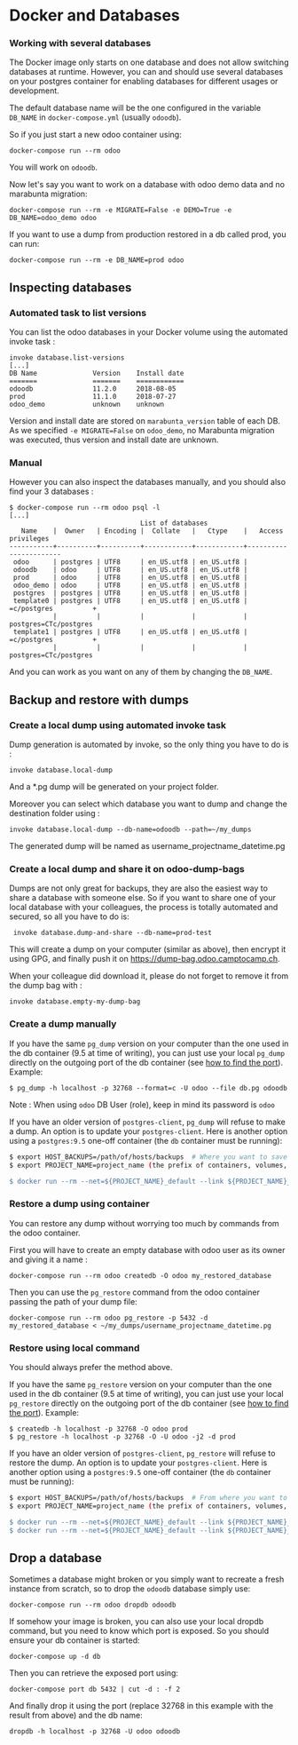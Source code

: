 <!--
This file has been generated with 'invoke project.sync'.
Do not modify. Any manual change will be lost.
Please propose your modification on
https://github.com/camptocamp/odoo-template instead.
-->
# Docker and Databases

### Working with several databases

The Docker image only starts on one database and does not allow switching
databases at runtime. However, you can and should use several databases on your
postgres container for enabling databases for different usages or development.

The default database name will be the one configured in the variable `DB_NAME`
in `docker-compose.yml` (usually `odoodb`).

So if you just start a new odoo container using:

```
docker-compose run --rm odoo
```

You will work on `odoodb`.

Now let's say you want to work on a database with odoo demo data and no marabunta migration:

```
docker-compose run --rm -e MIGRATE=False -e DEMO=True -e DB_NAME=odoo_demo odoo
```

If you want to use a dump from production restored in a db called prod, you can run:

```
docker-compose run --rm -e DB_NAME=prod odoo
```

## Inspecting databases

### Automated task to list versions

You can list the odoo databases in your Docker volume using the automated
invoke task :

```
invoke database.list-versions
[...]
DB Name              Version    Install date
=======              =======    ============
odoodb               11.2.0     2018-08-05
prod                 11.1.0     2018-07-27
odoo_demo            unknown    unknown
```

Version and install date are stored on `marabunta_version` table of each DB.
As we specified `-e MIGRATE=False` on `odoo_demo`, no Marabunta migration was
executed, thus version and install date are unknown.


### Manual

However you can also inspect the databases manually, and you should also find
your 3 databases :

```
$ docker-compose run --rm odoo psql -l
[...]
                                 List of databases
   Name    |  Owner   | Encoding |  Collate   |   Ctype    |   Access privileges
-----------+----------+----------+------------+------------+-----------------------
 odoo      | postgres | UTF8     | en_US.utf8 | en_US.utf8 |
 odoodb    | odoo     | UTF8     | en_US.utf8 | en_US.utf8 |
 prod      | odoo     | UTF8     | en_US.utf8 | en_US.utf8 |
 odoo_demo | odoo     | UTF8     | en_US.utf8 | en_US.utf8 |
 postgres  | postgres | UTF8     | en_US.utf8 | en_US.utf8 |
 template0 | postgres | UTF8     | en_US.utf8 | en_US.utf8 | =c/postgres          +
           |          |          |            |            | postgres=CTc/postgres
 template1 | postgres | UTF8     | en_US.utf8 | en_US.utf8 | =c/postgres          +
           |          |          |            |            | postgres=CTc/postgres
```

And you can work as you want on any of them by changing the `DB_NAME`.


## Backup and restore with dumps

### Create a local dump using automated invoke task

Dump generation is automated by invoke, so the only thing you
have to do is :

```
invoke database.local-dump
```

And a *.pg dump will be generated on your project folder.

Moreover you can select which database you want to dump and change the
destination folder using :

```
invoke database.local-dump --db-name=odoodb --path=~/my_dumps
```

The generated dump will be named as username_projectname_datetime.pg

### Create a local dump and share it on odoo-dump-bags

Dumps are not only great for backups, they are also the easiest way to share a
database with someone else. So if you want to share one of your local database
with your colleagues, the process is totally automated and secured, so all you
have to do is:

```
 invoke database.dump-and-share --db-name=prod-test
```

This will create a dump on your computer (similar as above), then encrypt it
using GPG, and finally push it on https://dump-bag.odoo.camptocamp.ch.

When your colleague did download it, please do not forget to remove it from the
dump bag with :

```
invoke database.empty-my-dump-bag
```

### Create a dump manually

If you have the same `pg_dump` version on your computer than the one used in the
db container (9.5 at time of writing), you can just use your local `pg_dump`
directly on the outgoing port of the db container (see [how to find the
port](how-to-connect-to-docker-psql.md)). Example:

```
$ pg_dump -h localhost -p 32768 --format=c -U odoo --file db.pg odoodb
```

Note : When using `odoo` DB User (role), keep in mind its password is `odoo`

If you have an older version of `postgres-client`, `pg_dump` will refuse to
make a dump. An option is to update your `postgres-client`.  Here is another option using a  `postgres:9.5` one-off container (the `db` container
must be running):

```bash
$ export HOST_BACKUPS=/path/of/hosts/backups  # Where you want to save the backups
$ export PROJECT_NAME=project_name (the prefix of containers, volumes, networks, usually the root folder's name)

$ docker run --rm --net=${PROJECT_NAME}_default --link ${PROJECT_NAME}_db_1:db -e PGPASSWORD=odoo -v $HOST_BACKUPS:/backup postgres:9.5 pg_dump -Uodoo --file /backup/db.pg --format=c odoodb -h db
```

### Restore a dump using container

You can restore any dump without worrying too much by commands from the odoo
container.

First you will have to create an empty database with odoo user as its owner and
giving it a name :
```
docker-compose run --rm odoo createdb -O odoo my_restored_database
```

Then you can use the `pg_restore` command from the odoo container passing the
path of your dump file:
```
docker-compose run --rm odoo pg_restore -p 5432 -d my_restored_database < ~/my_dumps/username_projectname_datetime.pg
```


### Restore using local command

You should always prefer the method above.

If you have the same `pg_restore` version on your computer than the one used in the
db container (9.5 at time of writing), you can just use your local `pg_restore`
directly on the outgoing port of the db container (see [how to find the
port](how-to-connect-to-docker-psql.md)). Example:

```
$ createdb -h localhost -p 32768 -O odoo prod
$ pg_restore -h localhost -p 32768 -O -U odoo -j2 -d prod
```

If you have an older version of `postgres-client`, `pg_restore` will refuse to
restore the dump. An option is to update your `postgres-client`.  Here is another option using a  `postgres:9.5` one-off container (the `db` container
must be running):

```bash
$ export HOST_BACKUPS=/path/of/hosts/backups  # From where you want to restore the backup
$ export PROJECT_NAME=project_name (the prefix of containers, volumes, networks, usually the root folder's name)

$ docker run --rm --net=${PROJECT_NAME}_default --link ${PROJECT_NAME}_db_1:db -e PGPASSWORD=odoo  postgres:9.5 createdb -h db -O odoo prod
$ docker run --rm --net=${PROJECT_NAME}_default --link ${PROJECT_NAME}_db_1:db -e PGPASSWORD=odoo -v $HOST_BACKUPS:/backup postgres:9.5 pg_restore -h db -O -U odoo --file /backup/db.pg -j2 -d prod
```

## Drop a database

Sometimes a database might broken or you simply want to recreate a fresh instance
from scratch, so to drop the `odoodb` database simply use:

```
docker-compose run --rm odoo dropdb odoodb
```

If somehow your image is broken, you can also use your local dropdb command,
but you need to know which port is exposed. So you should ensure your db
container is started:

```
docker-compose up -d db
```

Then you can retrieve the exposed port using:

```
docker-compose port db 5432 | cut -d : -f 2
```

And finally drop it using the port (replace 32768 in this example with the
result from above) and the db name:

```
dropdb -h localhost -p 32768 -U odoo odoodb
```
